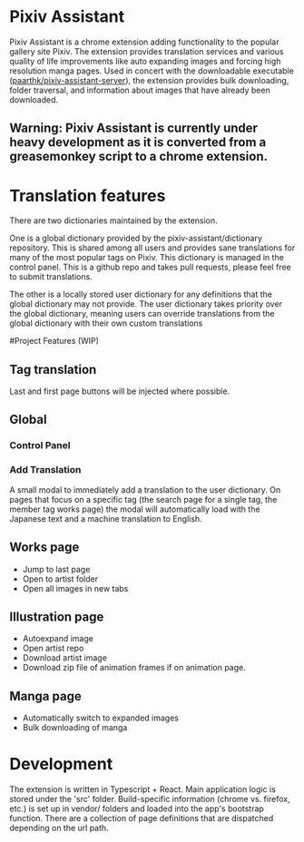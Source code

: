# Pixiv Assistant

Pixiv Assistant is a chrome extension adding functionality to the popular gallery site Pixiv. The extension provides translation services and various quality of life improvements like auto expanding images and forcing high resolution manga pages. Used in concert with the downloadable executable ([paarthk/pixiv-assistant-server](https://github.com/paarthk/pixiv-assistant-server)), the extension provides bulk downloading, folder traversal, and information about images that have already been downloaded. 

## **Warning**: Pixiv Assistant is currently under heavy development as it is converted from a greasemonkey script to a chrome extension. 

# Translation features

There are two dictionaries maintained by the extension. 

One is a global dictionary provided by the pixiv-assistant/dictionary repository. This is shared among all users and provides sane translations for many of the most popular tags on Pixiv. This dictionary is managed in the control panel. This is a github repo and takes pull requests, please feel free to submit translations. 

The other is a locally stored user dictionary for any definitions that the global dictionary may not provide. The user dictionary takes priority over the global dictionary, meaning users can override translations from the global dictionary with their own custom translations

#Project Features (WIP)

## Tag translation

Last and first page buttons will be injected where possible.

## Global

### Control Panel

### Add Translation

A small modal to immediately add a translation to the user dictionary. On pages that focus on a specific tag (the search page for a single tag, the member tag works page) the modal will automatically load with the Japanese text and a machine translation to English.

## Works page

 * Jump to last page
 * Open to artist folder
 * Open all images in new tabs

## Illustration page

 * Autoexpand image
 * Open artist repo
 * Download artist image
 * Download zip file of animation frames if on animation page.

## Manga page

 * Automatically switch to expanded images
 * Bulk downloading of manga
 
# Development

The extension is written in Typescript + React. Main application logic is stored under the 'src' folder. Build-specific information (chrome vs. firefox, etc.) is set up in vendor/<vendor> folders and loaded into the app's bootstrap function. There are a collection of page definitions that are dispatched depending on the url path.
